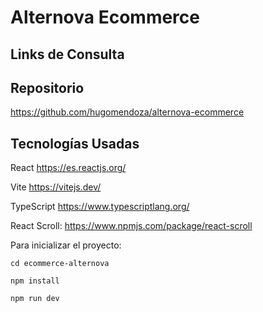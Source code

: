 # Alternova Ecommerce

## Links de Consulta

## Repositorio
https://github.com/hugomendoza/alternova-ecommerce

## Tecnologías Usadas

React https://es.reactjs.org/

Vite https://vitejs.dev/

TypeScript https://www.typescriptlang.org/

React Scroll: https://www.npmjs.com/package/react-scroll

Para inicializar el proyecto:
~~~
cd ecommerce-alternova
~~~
~~~
npm install
~~~
~~~
npm run dev
~~~